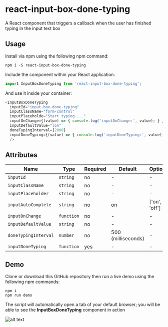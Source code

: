 # react-input-box-done-typing

A React component that triggers a callback when the user has finished typing in the input text box

## Usage

Install via npm using the following npm command:

```shell
npm i -S react-input-box-done-typing
```

Include the component within your React application:

```javascript
import InputBoxDoneTyping from 'react-input-box-done-typing';
```

And use it inside your container:

```javascript
<InputBoxDoneTyping
  inputId="input-box-done-typing"
  inputClassName="form-control"
  inputPlaceholde="Start typing ..."
  inputOnChange={(value) => { console.log('inputOnChange:', value); } }
  inputDefaultValue="lon"
  doneTypingInterval={2000}
  inputDoneTyping={(value) => { console.log('inputDoneTyping:', value); } }
  />
```

## Attributes

Name | Type | Required | Default | Options
--- | --- | --- | --- | ---
`inputId` | `string` | no | - | -
`inputClassName` | `string` | no | - | -
`inputPlaceholder` | `string` | no | - | -
`inputAutoComplete` | `string` | no | on | ['on', 'off']
`inputOnChange` | `function` | no | - | -
`inputDefaultValue` | `string` | no | - | -
`doneTypingInterval` | `number` | no | 500 (milliseconds) | -
`inputDoneTyping` | `function` | yes | - | -


## Demo

Clone or download this GitHub repository then run a live demo using the following npm commands:

```shell
npm i
npm run demo
```

The script will automatically open a tab of your default browser;
you will be able to see the **InputBoxDoneTyping** component in action

![alt text](demo.png "demo")
